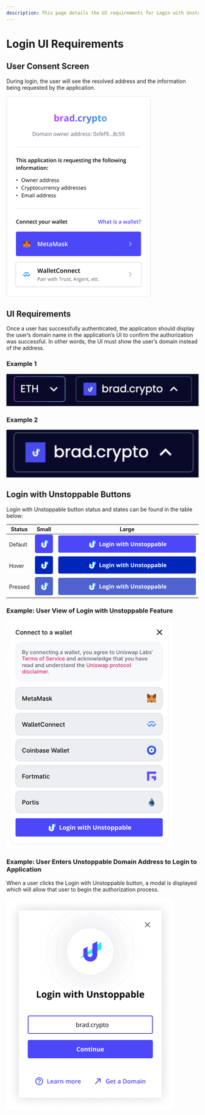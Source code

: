```yaml
---
description: This page details the UI requirements for Login with Unstoppable.
---
```


# Login UI Requirements

## User Consent Screen&#x20;

During login, the user will see the resolved address and the information being requested by the application.

![Consent screen for Login with Unstoppable](../.gitbook/assets/consent-screen-v2.png)

## UI Requirements

Once a user has successfully authenticated, the application should display the user’s domain name in the application’s UI to confirm the authorization was successful. In other words, the UI must show the user’s domain instead of the address.

### Example 1

![UI Example for displaying authenticated user](../.gitbook/assets/second-UI-example-login-domains.png)

### Example 2

![Second UI Example for displaying authenticated user](../.gitbook/assets/brad-crypto-UI-recommendation.png)

## Login with Unstoppable Buttons

Login with Unstoppable button status and states can be found in the table below:

| Status  | Small                                       | Large                                         |
| ------- | ------------------------------------------- | --------------------------------------------- |
| Default | ![](../../.gitbook/assets/default-icon.png) | ![](../../.gitbook/assets/default-button.png) |
| Hover   | ![](../../.gitbook/assets/hover-icon.png)   | ![](../../.gitbook/assets/hover-button.png)   |
| Pressed | ![](../../.gitbook/assets/pressed-icon.png) | ![](../../.gitbook/assets/pressed-button.png) |

### Example: User View of Login with Unstoppable Feature

![User View of Login with Unstoppable for Connecting a Wallet](../../.gitbook/assets/login-domains-modal1.png)

### Example: User Enters Unstoppable Domain Address to Login to Application

When a user clicks the Login with Unstoppable button, a modal is displayed which will allow that user to begin the authorization process.



![User Enters Unstoppable Domain Address to Login to dApp](../.gitbook/assets/login-domains-modal2-v2.png)

##
